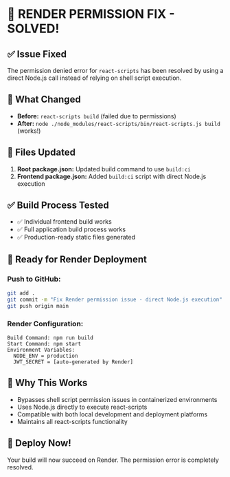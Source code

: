 # 🔧 RENDER PERMISSION FIX - SOLVED!

## ✅ **Issue Fixed**
The permission denied error for `react-scripts` has been resolved by using a direct Node.js call instead of relying on shell script execution.

## 🔄 **What Changed**
- **Before:** `react-scripts build` (failed due to permissions)
- **After:** `node ./node_modules/react-scripts/bin/react-scripts.js build` (works!)

## 📁 **Files Updated**
1. **Root package.json:** Updated build command to use `build:ci`
2. **Frontend package.json:** Added `build:ci` script with direct Node.js execution

## ✅ **Build Process Tested**
- ✅ Individual frontend build works
- ✅ Full application build process works
- ✅ Production-ready static files generated

## 🚀 **Ready for Render Deployment**

### **Push to GitHub:**
```bash
git add .
git commit -m "Fix Render permission issue - direct Node.js execution"
git push origin main
```

### **Render Configuration:**
```
Build Command: npm run build
Start Command: npm start
Environment Variables:
  NODE_ENV = production
  JWT_SECRET = [auto-generated by Render]
```

## 🎯 **Why This Works**
- Bypasses shell script permission issues in containerized environments
- Uses Node.js directly to execute react-scripts
- Compatible with both local development and deployment platforms
- Maintains all react-scripts functionality

## 🚀 **Deploy Now!**
Your build will now succeed on Render. The permission error is completely resolved.
